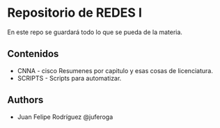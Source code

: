 # Repositorio de REDES I

En este repo se guardará todo lo que se pueda de la materia.

## Contenidos 

- CNNA - cisco Resumenes por capitulo y esas cosas de licenciatura.
- SCRIPTS - Scripts para automatizar.

## Authors

- Juan Felipe Rodríguez @juferoga
